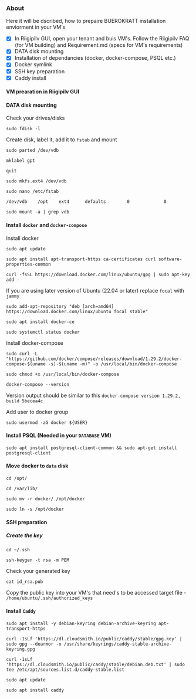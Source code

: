 ### About  
Here it will be dscribed, how to prepaire BUEROKRATT installation enviorment in your VM's

- [x] In Riigipilv GUI, open your tenant and buis VM's. Follow the Riigipilv FAQ (for VM building) and Requirement.md (specs for VM's requirements)
- [x] DATA disk mounting
- [x] Installation of dependancies (docker, docker-compose, PSQL etc.)
- [x] Docker symlink
- [x] SSH key preparation
- [x] Caddy install

#### VM prearation in Riigipilv GUI


#### DATA disk mounting
Check your drives/disks  

```
sudo fdisk -l
```

Create disk, label it, add it to `fstab` and mount
```
sudo parted /dev/vdb
```
```
mklabel gpt
```
```
quit
```
```
sudo mkfs.ext4 /dev/vdb
```
```
sudo nano /etc/fstab
```
```
/dev/vdb    /opt    ext4      defaults        0             0
```
```
sudo mount -a | grep vdb
```

#### Install `docker` and `docker-compose`  
Install docker

```
sudo apt update
```
```
sudo apt install apt-transport-https ca-certificates curl software-properties-common
```
```
curl -fsSL https://download.docker.com/linux/ubuntu/gpg | sudo apt-key add -
```
If you are using later version of Ubuntu (22.04 or later) replace `focal` with `jammy`
```
sudo add-apt-repository "deb [arch=amd64] https://download.docker.com/linux/ubuntu focal stable"
```
```
sudo apt install docker-ce
```
```
sudo systemctl status docker
```
Install docker-compose
```
sudo curl -L "https://github.com/docker/compose/releases/download/1.29.2/docker-compose-$(uname -s)-$(uname -m)" -o /usr/local/bin/docker-compose
```
```
sudo chmod +x /usr/local/bin/docker-compose
```
```
docker-compose --version
```
Version output should be similar to this `docker-compose version 1.29.2, build 5becea4c`

Add user to docker group
```
sudo usermod -aG docker ${USER}
```
#### Install PSQL (Needed in your `DATABASE` VM)
```
sudo apt install postgresql-client-common && sudo apt-get install postgresql-client
```

#### Move docker to `data` disk
```
cd /opt/
```
```
cd /var/lib/
```
```
sudo mv -r docker/ /opt/docker
```
```
sudo ln -s /opt/docker
```

#### SSH preparation

##### Create the key
```
cd ~/.ssh
```
```
ssh-keygen -t rsa -m PEM
```
Check your generated key
```
cat id_rsa.pub
```
Copy the public key into your VM's that need's to be accessed target file - `/home/ubuntu/.ssh/authorized_keys`



#### Install `Caddy`
```
sudo apt install -y debian-keyring debian-archive-keyring apt-transport-https
```
```
curl -1sLf 'https://dl.cloudsmith.io/public/caddy/stable/gpg.key' | sudo gpg --dearmor -o /usr/share/keyrings/caddy-stable-archive-keyring.gpg
```
```
curl -1sLf 'https://dl.cloudsmith.io/public/caddy/stable/debian.deb.txt' | sudo tee /etc/apt/sources.list.d/caddy-stable.list
```
```
sudo apt update
```
```
sudo apt install caddy
```

